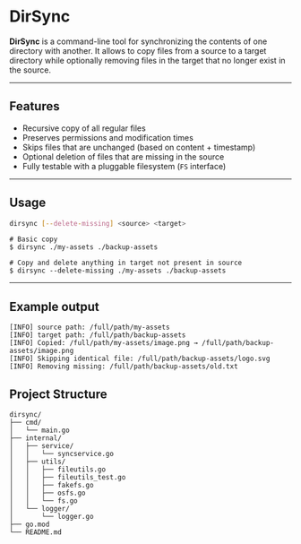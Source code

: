 # DirSync

**DirSync** is a command-line tool for synchronizing the contents of one directory with another.
It allows to copy files from a source to a target directory while optionally removing files in the target that no longer exist in the source.

---

## Features

- Recursive copy of all regular files
- Preserves permissions and modification times
- Skips files that are unchanged (based on content + timestamp)
- Optional deletion of files that are missing in the source
- Fully testable with a pluggable filesystem (`FS` interface)

---

## Usage

```bash
dirsync [--delete-missing] <source> <target>
```
```
# Basic copy
$ dirsync ./my-assets ./backup-assets

# Copy and delete anything in target not present in source
$ dirsync --delete-missing ./my-assets ./backup-assets
```
---
## Example output
```
[INFO] source path: /full/path/my-assets
[INFO] target path: /full/path/backup-assets
[INFO] Copied: /full/path/my-assets/image.png → /full/path/backup-assets/image.png
[INFO] Skipping identical file: /full/path/backup-assets/logo.svg
[INFO] Removing missing: /full/path/backup-assets/old.txt
```

## Project Structure
```text
dirsync/
├── cmd/
│   └── main.go
├── internal/
│   ├── service/
│   │   └── syncservice.go
│   ├── utils/
│   │   ├── fileutils.go
│   │   ├── fileutils_test.go
│   │   ├── fakefs.go
│   │   ├── osfs.go
│   │   └── fs.go
│   └── logger/
│       └── logger.go
├── go.mod
└── README.md